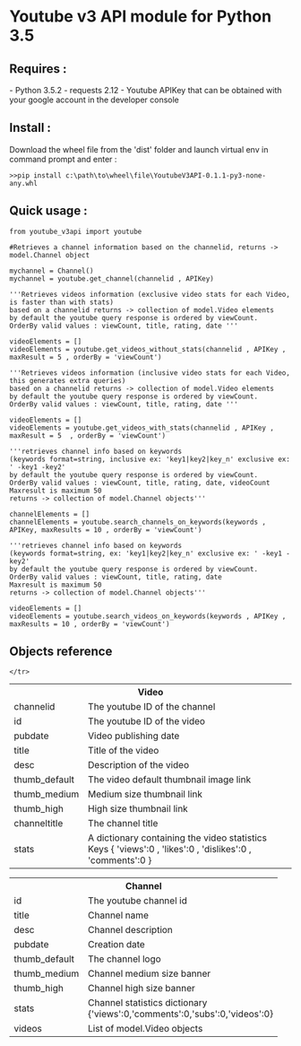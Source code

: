 <h1>Youtube v3 API module for Python 3.5</h1>

<h2>Requires :</h2>
    - Python 3.5.2
    - requests 2.12
    - Youtube APIKey that can be obtained with your google account in the developer console

<h2>Install :</h2>
Download the wheel file from the 'dist' folder and launch virtual env in command prompt and enter :

    >>pip install c:\path\to\wheel\file\YoutubeV3API-0.1.1-py3-none-any.whl


<h2>Quick usage :</h2>
    
    from youtube_v3api import youtube

    #Retrieves a channel information based on the channelid, returns -> model.Channel object
    
    mychannel = Channel()
    mychannel = youtube.get_channel(channelid , APIKey)
    
    '''Retrieves videos information (exclusive video stats for each Video, is faster than with stats) 
    based on a channelid returns -> collection of model.Video elements
    by default the youtube query response is ordered by viewCount.
    OrderBy valid values : viewCount, title, rating, date '''
    
    videoElements = []
    videoElements = youtube.get_videos_without_stats(channelid , APIKey , maxResult = 5 , orderBy = 'viewCount')

    '''Retrieves videos information (inclusive video stats for each Video, this generates extra queries) 
    based on a channelid returns -> collection of model.Video elements
    by default the youtube query response is ordered by viewCount. 
    OrderBy valid values : viewCount, title, rating, date '''
    
    videoElements = []
    videoElements = youtube.get_videos_with_stats(channelid , APIKey ,  maxResult = 5  , orderBy = 'viewCount')

    '''retrieves channel info based on keywords 
    (keywords format=string, inclusive ex: 'key1|key2|key_n' exclusive ex: ' -key1 -key2'
    by default the youtube query response is ordered by viewCount.
    OrderBy valid values : viewCount, title, rating, date, videoCount
    Maxresult is maximum 50
    returns -> collection of model.Channel objects'''
    
    channelElements = []
    channelElements = youtube.search_channels_on_keywords(keywords , APIKey, maxResults = 10 , orderBy = 'viewCount')

    '''retrieves channel info based on keywords 
    (keywords format=string, ex: 'key1|key2|key_n' exclusive ex: ' -key1 -key2'
    by default the youtube query response is ordered by viewCount. 
    OrderBy valid values : viewCount, title, rating, date
    Maxresult is maximum 50
    returns -> collection of model.Channel objects'''
    
    videoElements = []
    videoElements = youtube.search_videos_on_keywords(keywords , APIKey , maxResults = 10 , orderBy = 'viewCount')
    
    
<h2>Objects reference</h2>

<table style="margin:auto;">
    <tr>
        <th colspan=2>Video</th>
    </tr>
    <tr>
        <td>channelid</td><td>The youtube ID of the channel</td>
    </tr><tr>
        <td>id</td><td>The youtube ID of the video</td>
    </tr><tr>
        <td>pubdate</td><td>Video publishing date</td>
    </tr><tr>
        <td>title</td><td>Title of the video</td>
    </tr><tr>        
        <td>desc</td><td>Description of the video</td>
    </tr><tr>
        <td>thumb_default</td><td>The video default thumbnail image link</td>
    </tr><tr>
        <td>thumb_medium</td><td>Medium size thumbnail link</td>
   </tr><tr>
        <td>thumb_high</td><td>High size thumbnail link</td>
    </tr><tr>
        <td>channeltitle</td><td>The channel title</td>
    </tr><tr>
        <td>stats</td><td>A dictionary containing the video statistics<br/>
                           Keys { 'views':0 , 'likes':0 , 'dislikes':0 , 'comments':0 }</td>
                           
    </tr>
    
</table>

<table>
    <tr>
        <th colspan=2>Channel</th>
    </tr>
    <tr>
        <td>id</td><td>The youtube channel id</td>
    </tr><tr>
        <td>title</td><td>Channel name</td>
    </tr><tr>
        <td>desc</td><td>Channel description</td>
   </tr><tr>
        <td>pubdate</td><td>Creation date</td>
    </tr><tr>
        <td>thumb_default</td><td>The channel logo</td>
    </tr><tr>
        <td>thumb_medium</td><td>Channel medium size banner</td>
    </tr><tr>
        <td>thumb_high</td><td>Channel high size banner</td>
    </tr><tr>
        <td>stats</td><td>Channel statistics dictionary<br>{'views':0,'comments':0,'subs':0,'videos':0}</td>
    </tr><tr>
        <td>videos</td><td>List of model.Video objects</td>
    </tr>
    
</table>

